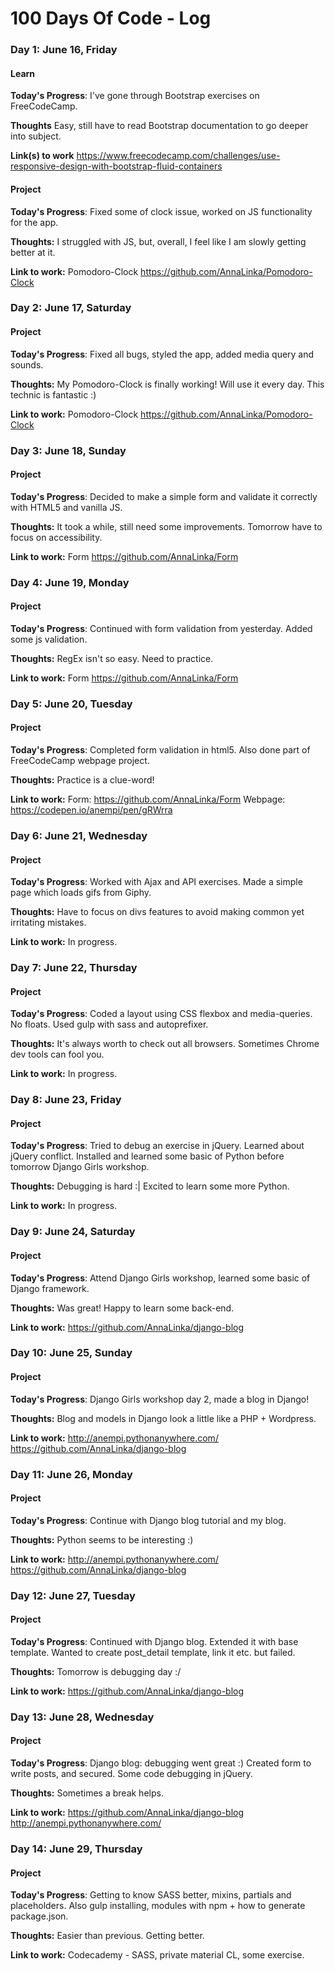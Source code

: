 # 100 Days Of Code - Log

### Day 1: June 16, Friday

#### Learn
**Today's Progress**: I've gone through Bootstrap exercises on FreeCodeCamp.

**Thoughts** Easy, still have to read Bootstrap documentation to go deeper into subject.

**Link(s) to work** https://www.freecodecamp.com/challenges/use-responsive-design-with-bootstrap-fluid-containers

#### Project
**Today's Progress**: Fixed some of clock issue, worked on JS functionality for the app.

**Thoughts:** I struggled with JS, but, overall, I feel like I am slowly getting better at it.

**Link to work:** Pomodoro-Clock https://github.com/AnnaLinka/Pomodoro-Clock

### Day 2: June 17, Saturday

#### Project
**Today's Progress**: Fixed all bugs, styled the app, added media query and sounds.

**Thoughts:** My Pomodoro-Clock is finally working! Will use it every day. This technic is fantastic :)

**Link to work:** Pomodoro-Clock https://github.com/AnnaLinka/Pomodoro-Clock

### Day 3: June 18, Sunday

#### Project
**Today's Progress**: Decided to make a simple form and validate it correctly with HTML5 and vanilla JS.

**Thoughts:** It took a while, still need some improvements. Tomorrow have to focus on accessibility.

**Link to work:** Form https://github.com/AnnaLinka/Form

### Day 4: June 19, Monday

#### Project
**Today's Progress**: Continued with form validation from yesterday. Added some js validation.

**Thoughts:** RegEx isn't so easy. Need to practice.

**Link to work:** Form https://github.com/AnnaLinka/Form

### Day 5: June 20, Tuesday

#### Project
**Today's Progress**: Completed form validation in html5. Also done part of FreeCodeCamp webpage project.

**Thoughts:** Practice is a clue-word!

**Link to work:** Form: https://github.com/AnnaLinka/Form
Webpage: https://codepen.io/anempi/pen/gRWrra

### Day 6: June 21, Wednesday

#### Project
**Today's Progress**: Worked with Ajax and API exercises. Made a simple page which loads gifs from Giphy.

**Thoughts:** Have to focus on divs features to avoid making common yet irritating mistakes.

**Link to work:** In progress.

### Day 7: June 22, Thursday

#### Project
**Today's Progress**: Coded a layout using CSS flexbox and media-queries. No floats. Used gulp with sass and autoprefixer.

**Thoughts:** It's always worth to check out all browsers. Sometimes Chrome dev tools can fool you.

**Link to work:** In progress.

### Day 8: June 23, Friday

#### Project
**Today's Progress**: Tried to debug an exercise in jQuery. Learned about jQuery conflict.
                      Installed and learned some basic of Python before tomorrow Django Girls workshop.

**Thoughts:** Debugging is hard :|
              Excited to learn some more Python.

**Link to work:** In progress.

### Day 9: June 24, Saturday

#### Project
**Today's Progress**: Attend Django Girls workshop, learned some basic of Django framework.

**Thoughts:** Was great! Happy to learn some back-end.

**Link to work:** https://github.com/AnnaLinka/django-blog

### Day 10: June 25, Sunday

#### Project
**Today's Progress**: Django Girls workshop day 2, made a blog in Django!

**Thoughts:** Blog and models in Django look a little like a PHP + Wordpress.

**Link to work:** http://anempi.pythonanywhere.com/
                  https://github.com/AnnaLinka/django-blog

### Day 11: June 26, Monday

#### Project
**Today's Progress**: Continue with Django blog tutorial and my blog.

**Thoughts:** Python seems to be interesting :)

**Link to work:** http://anempi.pythonanywhere.com/
                  https://github.com/AnnaLinka/django-blog

### Day 12: June 27, Tuesday

#### Project
**Today's Progress**: Continued with Django blog. Extended it with base template. Wanted to create post_detail template, link it etc. but failed.

**Thoughts:** Tomorrow is debugging day :/

**Link to work:** https://github.com/AnnaLinka/django-blog

### Day 13: June 28, Wednesday

#### Project
**Today's Progress**: Django blog: debugging went great :) Created form to write posts, and secured.
                      Some code debugging in jQuery.

**Thoughts:** Sometimes a break helps.

**Link to work:** https://github.com/AnnaLinka/django-blog
                      http://anempi.pythonanywhere.com/

### Day 14: June 29, Thursday

#### Project
**Today's Progress**: Getting to know SASS better, mixins, partials and placeholders. Also gulp installing, modules with npm + how to generate package.json.

**Thoughts:** Easier than previous. Getting better.

**Link to work:** Codecademy - SASS, private material CL, some exercise.
